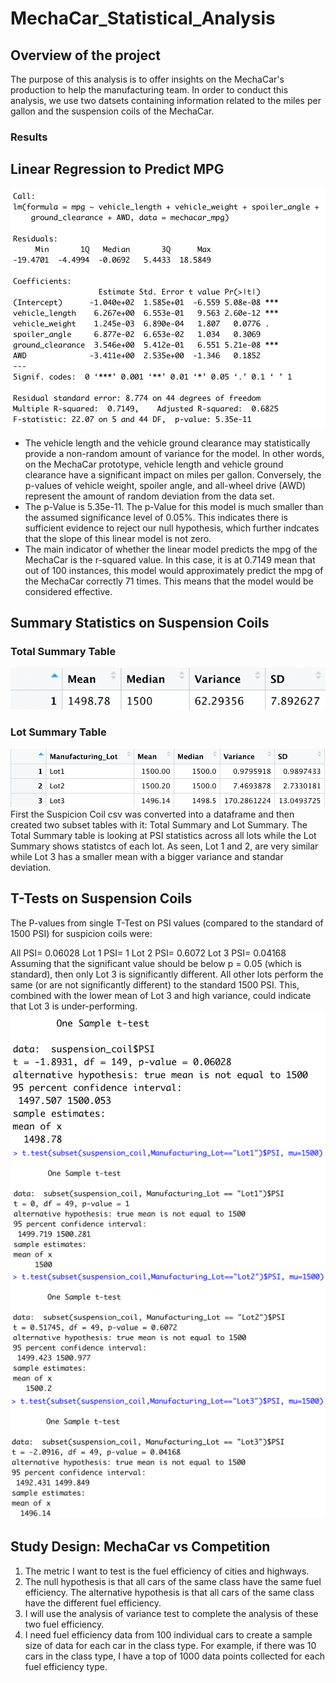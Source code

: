# MechaCar_Statistical_Analysis
## Overview of the project
The purpose of this analysis is to offer insights on the MechaCar's production to help the manufacturing team. In order to conduct this analysis, we use two datsets containing information related to the miles per gallon and the suspension coils of the MechaCar. 
### Results
## Linear Regression to Predict MPG
![image](https://github.com/YutaiLee/MechaCar_Statistical_Analysis/blob/main/images/mpg_line_regres_summary.png)
* The vehicle length and the vehicle ground clearance may statistically provide a non-random amount of variance for the model. In other words, on the MechaCar prototype, vehicle length and vehicle ground clearance have a significant impact on miles per gallon. Conversely, the p-values of vehicle weight, spoiler angle, and all-wheel drive (AWD) represent the amount of random deviation from the data set.
* The p-Value is 5.35e-11. The p-Value for this model is much smaller than the assumed significance level of 0.05%. This indicates there is sufficient evidence to reject our null hypothesis, which further indcates that the slope of this linear model is not zero.
* The main indicator of whether the linear model predicts the mpg of the MechaCar is the r-squared value. In this case, it is at 0.7149 mean that out of 100 instances, this model would approximately predict the mpg of the MechaCar correctly 71 times. This means that the model would be considered effective.
## Summary Statistics on Suspension Coils
### Total Summary Table
![image](https://github.com/YutaiLee/MechaCar_Statistical_Analysis/blob/main/images/Total_Summary.png)
### Lot Summary Table
![image](https://github.com/YutaiLee/MechaCar_Statistical_Analysis/blob/main/images/lot_summary.png)
First the Suspicion Coil csv was converted into a dataframe and then created two subset tables with it: Total Summary and Lot Summary. The Total Summary table is looking at PSI statistics across all lots while the Lot Summary shows statistcs of each lot. As seen, Lot 1 and 2, are very similar while Lot 3 has a smaller mean with a bigger variance and standar deviation.
## T-Tests on Suspension Coils
The P-values from single T-Test on PSI values (compared to the standard of 1500 PSI) for suspicion coils were:

All PSI= 0.06028 Lot 1 PSI= 1 Lot 2 PSI= 0.6072 Lot 3 PSI= 0.04168 Assuming that the significant value should be below p = 0.05 (which is standard), then only Lot 3 is significantly different. All other lots perform the same (or are not significantly different) to the standard 1500 PSI. This, combined with the lower mean of Lot 3 and high variance, could indicate that Lot 3 is under-performing.
![image](https://github.com/YutaiLee/MechaCar_Statistical_Analysis/blob/main/images/T-test.png)
![image](https://github.com/YutaiLee/MechaCar_Statistical_Analysis/blob/main/images/T-test_Lot1.png)
![image](https://github.com/YutaiLee/MechaCar_Statistical_Analysis/blob/main/images/T-test_Lot2.png)
![image](https://github.com/YutaiLee/MechaCar_Statistical_Analysis/blob/main/images/T-test_Lot3.png)

## Study Design: MechaCar vs Competition
1. The metric I want to test is the fuel efficiency of cities and highways.
2. The null hypothesis is that all cars of the same class have the same fuel efficiency. The alternative hypothesis is that all cars of the same class have the different fuel efficiency.
3. I will use the analysis of variance test to complete the analysis of these two fuel efficiency.
4. I need fuel efficiency data from 100 individual cars to create a sample size of data for each car in the class type. For example, if there was 10 cars in the class type, I have a top of 1000 data points collected for each fuel efficiency type.
